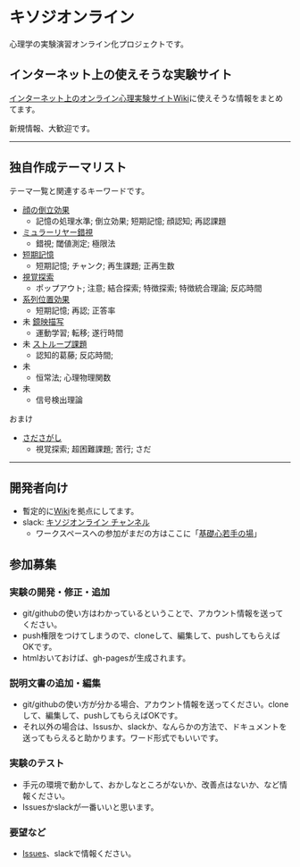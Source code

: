# キソジオンライン

心理学の実験演習オンライン化プロジェクトです。

## インターネット上の使えそうな実験サイト

[インターネット上のオンライン心理実験サイトWiki](https://github.com/kohske/KisojiOnline/wiki/%E3%82%A4%E3%83%B3%E3%82%BF%E3%83%BC%E3%83%8D%E3%83%83%E3%83%88%E4%B8%8A%E3%81%AE%E3%82%AA%E3%83%B3%E3%83%A9%E3%82%A4%E3%83%B3%E5%BF%83%E7%90%86%E5%AE%9F%E9%A8%93%E3%82%B5%E3%82%A4%E3%83%88)に使えそうな情報をまとめてます。

新規情報、大歓迎です。

----

## 独自作成テーマリスト

テーマ一覧と関連するキーワードです。

- [顔の倒立効果](theme/FaceInversion/)
  - 記憶の処理水準; 倒立効果; 短期記憶; 顔認知; 再認課題
- [ミュラーリヤー錯視](theme/Muller-lyer/)
  - 錯視; 閾値測定; 極限法
- [短期記憶](theme/ShortTermMemory/)
  - 短期記憶; チャンク; 再生課題; 正再生数
- [視覚探索](theme/VisualSearch/)
  - ポップアウト; 注意; 結合探索; 特徴探索; 特徴統合理論; 反応時間
- [系列位置効果](theme/SerialPositionEffect/)
  - 短期記憶; 再認; 正答率
- 未 [鏡映描写]() 
  - 運動学習; 転移; 遂行時間
- 未 [ストループ課題]()
  - 認知的葛藤; 反応時間;
- 未 []()
  - 恒常法; 心理物理関数
- 未 []()
  - 信号検出理論
  
おまけ

- [さださがし](http://kohske.github.io/sandbox/sadasagashi/)
  - 視覚探索; 超困難課題; 苦行; さだ
  
----

## 開発者向け

- 暫定的に[Wiki](https://github.com/kohske/KisojiOnline/wiki/%E3%82%AD%E3%82%BD%E3%82%B8%E3%82%AA%E3%83%B3%E3%83%A9%E3%82%A4%E3%83%B3-Wiki)を拠点にしてます。
- slack: [キソジオンライン チャンネル](https://kisowakate.slack.com/archives/C0115G2AL0K)
  - ワークスペースへの参加がまだの方はここに「[基礎心若手の場](https://join.slack.com/t/kisowakate/shared_invite/zt-4uhx1u5f-VRxOwj~RP1Jgol~v4goskA)」


## 参加募集

### 実験の開発・修正・追加

* git/githubの使い方はわかっているということで、アカウント情報を送ってください。
* push権限をつけてしまうので、cloneして、編集して、pushしてもらえばOKです。
* htmlおいておけば、gh-pagesが生成されます。

### 説明文書の追加・編集

* git/githubの使い方が分かる場合、アカウント情報を送ってください。cloneして、編集して、pushしてもらえばOKです。
* それ以外の場合は、Issusか、slackか、なんらかの方法で、ドキュメントを送ってもらえると助かります。ワード形式でもいいです。

### 実験のテスト

* 手元の環境で動かして、おかしなところがないか、改善点はないか、など情報ください。
* Issuesかslackが一番いいと思います。

### 要望など

- [Issues](https://github.com/kohske/KisojiOnline/issues)、slackで情報ください。


